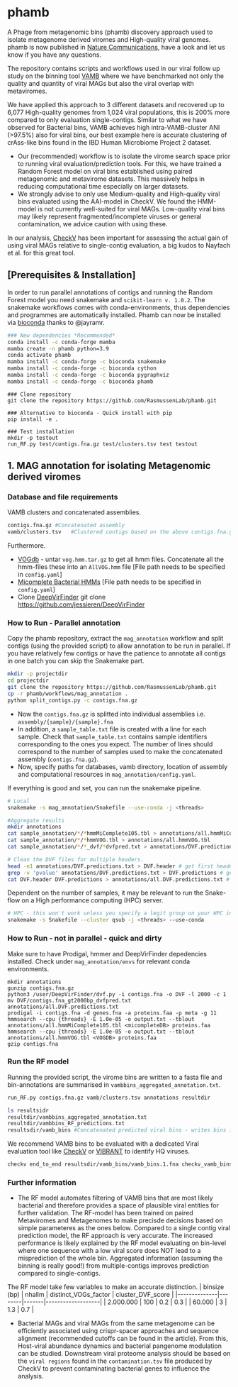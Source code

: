 # phamb
A Phage from metagenomic bins (phamb) discovery approach used to isolate metagenome derived viromes and High-quality viral genomes. phamb is now published in [Nature Communications](https://www.nature.com/articles/s41467-022-28581-5), have a look and let us know if you have any questions.

The repository contains scripts and workflows used in our viral follow up study on the binning tool [VAMB](https://github.com/RasmussenLab/vamb) where we have benchmarked not only the quality and quantity of viral MAGs but also the viral overlap with metaviromes.

We have applied this approach to 3 different datasets and recovered up to 6,077 High-quality genomes from 1,024 viral populations, this is 200% more compared to only evaluation single-contigs. Similar to what we have observed for Bacterial bins, VAMB achieves high intra-VAMB-cluster ANI (>97.5%) also for viral bins, our best example here is accurate clustering of crAss-like bins found in the IBD Human Microbiome Project 2 dataset. 

- Our (recommended) workflow is to isolate the virome search space prior to running viral evaluation/prediction tools. For this, we have trained a Random Forest model on viral bins established using paired metagenomic and metavirome datasets. This massively helps in reducing computational time especially on larger datasets.
- We strongly advise to only use Medium-quality and High-quality viral bins evaluated using the AAI-model in CheckV. We found the HMM-model is not currently well-suited for viral MAGs. Low-quality viral bins may likely represent fragmented/incomplete viruses or general contamination, we advice caution with using these. 

In our analysis, [CheckV](https://bitbucket.org/berkeleylab/checkv/src/master/) has been important for assessing the actual gain of using viral MAGs relative to single-contig evaluation, a big kudos to Nayfach et al. for this great tool. 

## [Prerequisites & Installation] 

In order to run parallel annotations of contigs and running the Random Forest model you need snakemake and `scikit-learn v. 1.0.2`. The snakemake workflows comes with conda-environments, thus dependencies and programmes are automatically installed. Phamb can now be installed via [bioconda](https://anaconda.org/bioconda/phamb) thanks to @jayramr.  
```bash
### New dependencies *Recommended*
conda install -c conda-forge mamba
mamba create -n phamb python=3.9
conda activate phamb 
mamba install -c conda-forge -c bioconda snakemake
mamba install -c conda-forge -c bioconda cython
mamba install -c conda-forge -c bioconda pygraphviz
mamba install -c conda-forge -c bioconda phamb
```

```
### Clone repository
git clone the repository https://github.com/RasmussenLab/phamb.git

### Alternative to bioconda - Quick install with pip
pip install -e .

### Test installation
mkdir -p testout 
run_RF.py test/contigs.fna.gz test/clusters.tsv test testout
```


## 1. MAG annotation for isolating Metagenomic derived viromes

### Database and file requirements
VAMB clusters and concatenated assemblies. 

```bash
contigs.fna.gz #Concatenated assembly 
vamb/clusters.tsv   #Clustered contigs based on the above contigs.fna.gz file 
```
Furthermore. 
* [VOGdb](https://vogdb.csb.univie.ac.at/download) - untar `vog.hmm.tar.gz` to get all hmm files. Concatenate all the hmm-files these into an `AllVOG.hmm` file  [File path needs to be specified in `config.yaml`]
* [Micomplete Bacterial HMMs](https://bitbucket.org/evolegiolab/micomplete/src/master/micomplete/share/Bact105.hmm)   [File path needs to be specified in `config.yaml`]
* Clone [DeepVirFinder](https://github.com/jessieren/DeepVirFinder) git clone https://github.com/jessieren/DeepVirFinder

### How to Run - Parallel annotation
Copy the phamb repository, extract the `mag_annotation` workflow and split contigs (using the provided script) to allow annotation to be run in parallel.
If you have relatively few contigs or have the patience to annotate all contigs in one batch you can skip the Snakemake part.

```bash
mkdir -p projectdir 
cd projectdir 
git clone the repository https://github.com/RasmussenLab/phamb.git
cp -r phamb/workflows/mag_annotation .
python split_contigs.py -c contigs.fna.gz 
```

- Now the `contigs.fna.gz` is splitted into individual assemblies i.e. `assembly/{sample}/{sample}.fna`
- In addition, a `sample_table.txt` file is created with a line for each sample. Check that `sample_table.txt` contains sample identifiers corresponding to the ones you expect. The number of lines should correspond to the number of samples used to make the concatenated assembly (`contigs.fna.gz`).
- Now, specify paths for databases, vamb directory, location of assembly and computational resources in `mag_annotation/config.yaml`.

If everything is good and set, you can run the snakemake pipeline.
```bash
# Local 
snakemake -s mag_annotation/Snakefile --use-conda -j <threads>

#Aggregate results
mkdir annotations
cat sample_annotation/*/*hmmMiComplete105.tbl > annotations/all.hmmMiComplete105.tbl
cat sample_annotation/*/*hmmVOG.tbl > annotations/all.hmmVOG.tbl
cat sample_annotation/*/*_dvf/*dvfpred.txt > annotations/DVF.predictions.txt

# Clean the DVF files for multiple headers.
head -n1 annotations/DVF.predictions.txt > DVF.header # get first header
grep -v 'pvalue' annotations/DVF.predictions.txt > DVF.predictions # get predictions 
cat DVF.header DVF.predictions > annotations/all.DVF.predictions.txt # combine

```

Dependent on the number of samples, it may be relevant to run the Snake-flow on a High performance computing (HPC) server.
```bash
# HPC - this won't work unless you specify a legit group on your HPC in `config.yaml`
snakemake -s Snakefile --cluster qsub -j <threads> --use-conda
```

### How to Run - not in parallel - quick and dirty
Make sure to have Prodigal, hmmer and DeepVirFinder depedencies installed. Check under `mag_annotation/envs` for relevant conda environments. 
```
mkdir annotations
gunzip contigs.fna.gz
python3 /user/DeepVirFinder/dvf.py -i contigs.fna -o DVF -l 2000 -c 1
mv DVF/contigs.fna_gt2000bp_dvfpred.txt annotations/all.DVF.predictions.txt
prodigal -i contigs.fna -d genes.fna -a proteins.faa -p meta -g 11
hmmsearch --cpu {threads} -E 1.0e-05 -o output.txt --tblout annotations/all.hmmMiComplete105.tbl <micompleteDB> proteins.faa
hmmsearch --cpu {threads} -E 1.0e-05 -o output.txt --tblout annotations/all.hmmVOG.tbl <VOGDB> proteins.faa
gzip contigs.fna
```

### Run the RF model
Running the provided script, the virome bins are written to a fasta file and bin-annotations are summarised in `vambbins_aggregated_annotation.txt`. 
```bash
run_RF.py contigs.fna.gz vamb/clusters.tsv annotations resultdir

ls resultsidr
resultdir/vambbins_aggregated_annotation.txt
resultdir/vambbins_RF_predictions.txt
resultsdir/vamb_bins #Concatenated predicted viral bins - writes bins in chunks to files so there might be several! 
```
 
We recommend VAMB bins to be evaluated with a dedicated Viral evaluation tool like [CheckV](https://bitbucket.org/berkeleylab/checkv/src/master/) or [VIBRANT](https://github.com/AnantharamanLab/VIBRANT) to identify HQ viruses. 

```bash
checkv end_to_end resultsdir/vamb_bins/vamb_bins.1.fna checkv_vamb_bins  
```




### Further information 

- The RF model automates filtering of VAMB bins that are most likely bacterial and therefore provides a space of plausible viral entities for further validation. The RF-model has been trained on paired Metaviromes and Metagenomes to make precisde decisions based on simple parameteres as the ones below. Compared to a single contig viral prediction model, the RF approach is very accurate. The increased performance is likely explained by the RF model evaluating on bin-level where one sequence with a low viral score does NOT lead to a misprediction of the whole bin. Aggregated information (assuming the binning is really good!) from multiple-contigs improves prediction compared to single-contigs.

The RF model take few variables to make an accurate distinction.
| binsize (bp) | nhallm | distinct_VOGs_factor | cluster_DVF_score |
|--------------|--------|-------|-------------------|
| 2.000.000    | 100    | 0.2   | 0.3               |
| 60.000       | 3      | 1.3   | 0.7               |


- Bacterial MAGs and viral MAGs from the same metagenome can be efficiently associated using crispr-spacer approaches and sequence alignment (recommended cutoffs can be found in the article). From this, Host-viral abundance dynamics and bacterial pangenome modulation can be studied. Downstream viral proteome analysis should be based on the `viral regions` found in the `contamination.tsv` file produced by CheckV to prevent contaminating bacterial genes to influence the analysis. 
